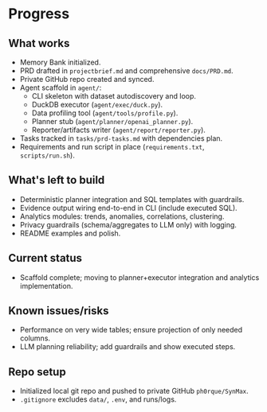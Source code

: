 # Progress

## What works
- Memory Bank initialized.
- PRD drafted in `projectbrief.md` and comprehensive `docs/PRD.md`.
- Private GitHub repo created and synced.
- Agent scaffold in `agent/`:
  - CLI skeleton with dataset autodiscovery and loop.
  - DuckDB executor (`agent/exec/duck.py`).
  - Data profiling tool (`agent/tools/profile.py`).
  - Planner stub (`agent/planner/openai_planner.py`).
  - Reporter/artifacts writer (`agent/report/reporter.py`).
- Tasks tracked in `tasks/prd-tasks.md` with dependencies plan.
- Requirements and run script in place (`requirements.txt`, `scripts/run.sh`).

## What's left to build
- Deterministic planner integration and SQL templates with guardrails.
- Evidence output wiring end-to-end in CLI (include executed SQL).
- Analytics modules: trends, anomalies, correlations, clustering.
- Privacy guardrails (schema/aggregates to LLM only) with logging.
- README examples and polish.

## Current status
- Scaffold complete; moving to planner+executor integration and analytics implementation.

## Known issues/risks
- Performance on very wide tables; ensure projection of only needed columns.
- LLM planning reliability; add guardrails and show executed steps.

## Repo setup
- Initialized local git repo and pushed to private GitHub `ph0rque/SynMax`.
- `.gitignore` excludes `data/`, `.env`, and runs/logs.
